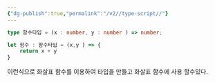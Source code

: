 ```yaml
---
{"dg-publish":true,"permalink":"/v2//type-script//"}
---
```


```ts
type 함수타입 = (x : number, y : number ) => number;

let 함수 : 함수타입 = (x,y ) => {
	return x + y
}
```

이런식으로 화살표 함수를 이용하여 타입을 만들고 화살표 함수에 사용 할수있다.